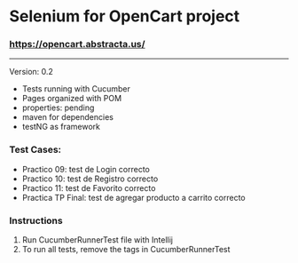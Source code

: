 # Selenium for OpenCart project

### https://opencart.abstracta.us/ 

---
Version: 0.2

- Tests running with Cucumber
- Pages organized with POM
- properties: pending
- maven for dependencies
- testNG as framework

### Test Cases:

- Practico 09: test de Login correcto 
- Practico 10: test de Registro correcto
- Practico 11: test de Favorito correcto
- Practica TP Final: test de agregar producto a carrito correcto


### Instructions

1. Run CucumberRunnerTest file with Intellij
2. To run all tests, remove the tags in CucumberRunnerTest

[//]: # (1. Run testng.xml file from the root folder. Intellij can Run these type of files directly. )

